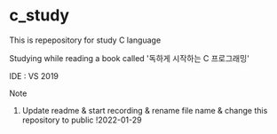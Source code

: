# c_study

This is repepository for study C language 

Studying while reading a book called '독하게 시작하는 C 프로그래밍'

IDE : VS 2019

Note

1. Update readme & start recording & rename file name & change this repository to public !2022-01-29